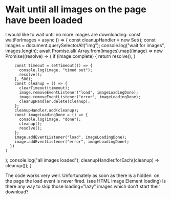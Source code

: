 
# Wait until all images on the page have been loaded

I would like to wait until no more images are downloading:
const waitForImages = async () => {
  const cleanupHandler = new Set();
  const images = document.querySelectorAll("img");
  console.log("wait for images", images.length);
  await Promise.all(
    Array.from(images).map((image) =>
      new Promise<void>((resolve) => {
        if (image.complete) {
          return resolve();
        }

        const timeout = setTimeout(() => {
          console.log(image, "timed out");
          resolve();
        }, 500);
        const cleanup = () => {
          clearTimeout(timeout);
          image.removeEventListener("load", imageLoadingDone);
          image.removeEventListener("error", imageLoadingDone);
          cleanupHandler.delete(cleanup);
        };
        cleanupHandler.add(cleanup);
        const imageLoadingDone = () => {
          console.log(image, "done");
          cleanup();
          resolve();
        };
        image.addEventListener("load", imageLoadingDone);
        image.addEventListener("error", imageLoadingDone);
      })
    )
  );
  console.log("all images loaded");
  cleanupHandler.forEach((cleanup) => cleanup());
}

The code works very well.
Unfortunately as soon as there is a hidden <img loading="lazy"> on the page the load event is never fired. (see HTML Image Element loading)
Is there any way to skip those loading="lazy" images which don't start their download?

        